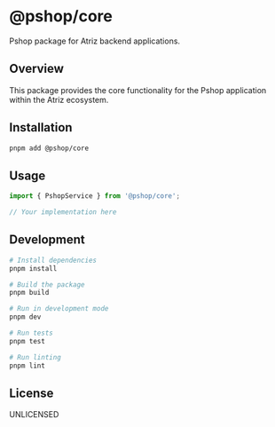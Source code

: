 # @pshop/core

Pshop package for Atriz backend applications.

## Overview

This package provides the core functionality for the Pshop application within the Atriz ecosystem.

## Installation

```bash
pnpm add @pshop/core
```

## Usage

```typescript
import { PshopService } from '@pshop/core';

// Your implementation here
```

## Development

```bash
# Install dependencies
pnpm install

# Build the package
pnpm build

# Run in development mode
pnpm dev

# Run tests
pnpm test

# Run linting
pnpm lint
```

## License

UNLICENSED
